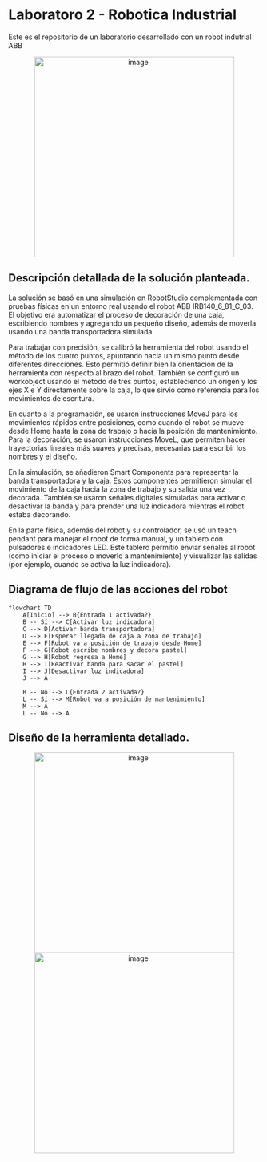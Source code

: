 # Laboratoro 2 - Robotica Industrial
Este es el repositorio de un laboratorio desarrollado con un robot indutrial ABB

<div align="center">
  <img src="https://github.com/user-attachments/assets/939dbcbb-e26d-408f-ad91-98888a410131" alt="image" width="400"/>
</div>

## Descripción detallada de la solución planteada.

La solución se basó en una simulación en RobotStudio complementada con pruebas físicas en un entorno real usando el robot ABB IRB140_6_81_C_03. El objetivo era automatizar el proceso de decoración de una caja, escribiendo nombres y agregando un pequeño diseño, además de moverla usando una banda transportadora simulada.

Para trabajar con precisión, se calibró la herramienta del robot usando el método de los cuatro puntos, apuntando hacia un mismo punto desde diferentes direcciones. Esto permitió definir bien la orientación de la herramienta con respecto al brazo del robot. También se configuró un workobject usando el método de tres puntos, estableciendo un origen y los ejes X e Y directamente sobre la caja, lo que sirvió como referencia para los movimientos de escritura.

En cuanto a la programación, se usaron instrucciones MoveJ para los movimientos rápidos entre posiciones, como cuando el robot se mueve desde Home hasta la zona de trabajo o hacia la posición de mantenimiento. Para la decoración, se usaron instrucciones MoveL, que permiten hacer trayectorias lineales más suaves y precisas, necesarias para escribir los nombres y el diseño.

En la simulación, se añadieron Smart Components para representar la banda transportadora y la caja. Estos componentes permitieron simular el movimiento de la caja hacia la zona de trabajo y su salida una vez decorada. También se usaron señales digitales simuladas para activar o desactivar la banda y para prender una luz indicadora mientras el robot estaba decorando.

En la parte física, además del robot y su controlador, se usó un teach pendant para manejar el robot de forma manual, y un tablero con pulsadores e indicadores LED. Este tablero permitió enviar señales al robot (como iniciar el proceso o moverlo a mantenimiento) y visualizar las salidas (por ejemplo, cuando se activa la luz indicadora).

## Diagrama de flujo de las acciones del robot

```mermaid
flowchart TD
    A[Inicio] --> B{Entrada 1 activada?}
    B -- Sí --> C[Activar luz indicadora]
    C --> D[Activar banda transportadora]
    D --> E[Esperar llegada de caja a zona de trabajo]
    E --> F[Robot va a posición de trabajo desde Home]
    F --> G[Robot escribe nombres y decora pastel]
    G --> H[Robot regresa a Home]
    H --> I[Reactivar banda para sacar el pastel]
    I --> J[Desactivar luz indicadora]
    J --> A

    B -- No --> L{Entrada 2 activada?}
    L -- Sí --> M[Robot va a posición de mantenimiento]
    M --> A
    L -- No --> A
```

## Diseño de la herramienta detallado.

<div align="center">
  <img src="https://github.com/user-attachments/assets/6394050f-737e-4b22-b7af-98052e0edb66" alt="image" width="400"/>
</div>

<div align="center">
  <img src="https://github.com/user-attachments/assets/ea805f5c-cf48-4d2f-ba65-fcc3e2d20dea" alt="image" width="400"/>
</div>


